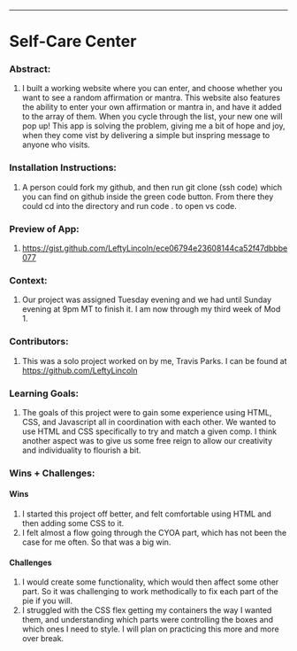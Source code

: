 
______________________________________________________  

# Self-Care Center 

### Abstract:
[//]: <> (Briefly describe what you built and its features. What problem is the app solving? How does this application solve that problem?)

1. I built a working website where you can enter, and choose whether you want to see a random affirmation or mantra. This website also features the ability to enter your own affirmation or mantra in, and have it added to the array of them. When you cycle through the list, your new one will pop up! This app is solving the problem, giving me a bit of hope and joy, when they come vist by delivering a simple but inspring message to anyone who visits. 

### Installation Instructions:
[//]: <> (What steps does a person have to take to get your app cloned down and running?)

1. A person could fork my github, and then run git clone (ssh code) which you can find on github inside the green code button. From there they could cd into the directory and run code . to open vs code.

### Preview of App:
[//]: <> (Provide ONE gif or screenshot of your application - choose the "coolest" piece of functionality to show off.)

1. https://gist.github.com/LeftyLincoln/ece06794e23608144ca52f47dbbbe077

### Context:
[//]: <> (Give some context for the project here. How long did you have to work on it? How far into the Turing program are you?)

1. Our project was assigned Tuesday evening and we had until Sunday evening at 9pm MT to finish it. I am now through my third week of Mod 1. 

### Contributors:
[//]: <> (Who worked on this application? Link to their GitHubs.)

1. This was a solo project worked on by me, Travis Parks. I can be found at https://github.com/LeftyLincoln

### Learning Goals:
[//]: <> (What were the learning goals of this project? What tech did you work with?)

1. The goals of this project were to gain some experience using HTML, CSS, and Javascript all in coordination with each other. We wanted to use HTML and CSS specifically to try and match a given comp. I think another aspect was to give us some free reign to allow our creativity and individuality to flourish a bit. 

### Wins + Challenges:
[//]: <> (What are 2-3 wins you have from this project? What were some challenges you faced - and how did you get over them?)

#### Wins
1. I started this project off better, and felt comfortable using HTML and then adding some CSS to it.
2. I felt almost a flow going through the CYOA part, which has not been the case for me often. So that was a big win. 

#### Challenges
1. I would create some functionality, which would then affect some other part. So it was challenging to work methodically to fix each part of the pie if you will. 
2. I struggled with the CSS flex getting my containers the way I wanted them, and understanding which parts were controlling the boxes and which ones I need to style. I will plan on practicing this more and more over break. 
